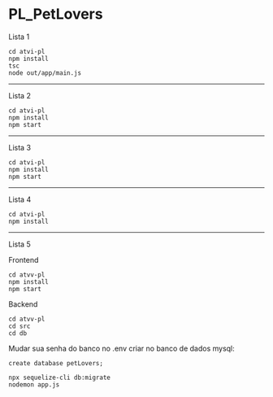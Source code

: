 # PL_PetLovers

Lista 1
```
cd atvi-pl
npm install
tsc
node out/app/main.js
```
--------------------
Lista 2
```
cd atvi-pl
npm install
npm start
```
----------------
Lista 3
```
cd atvi-pl
npm install
npm start
```
--------------
Lista 4
```
cd atvi-pl
npm install
```
------------
Lista 5

Frontend
```
cd atvv-pl
npm install
npm start
```

Backend
```
cd atvv-pl
cd src
cd db
```
Mudar sua senha do banco no .env
criar no banco de dados mysql:
```mysql
create database petLovers;
```
```
npx sequelize-cli db:migrate
nodemon app.js
```

